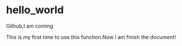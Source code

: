 # hello_world
Github,I am coming

This is my first time to use this function.Now I am finish the document!
